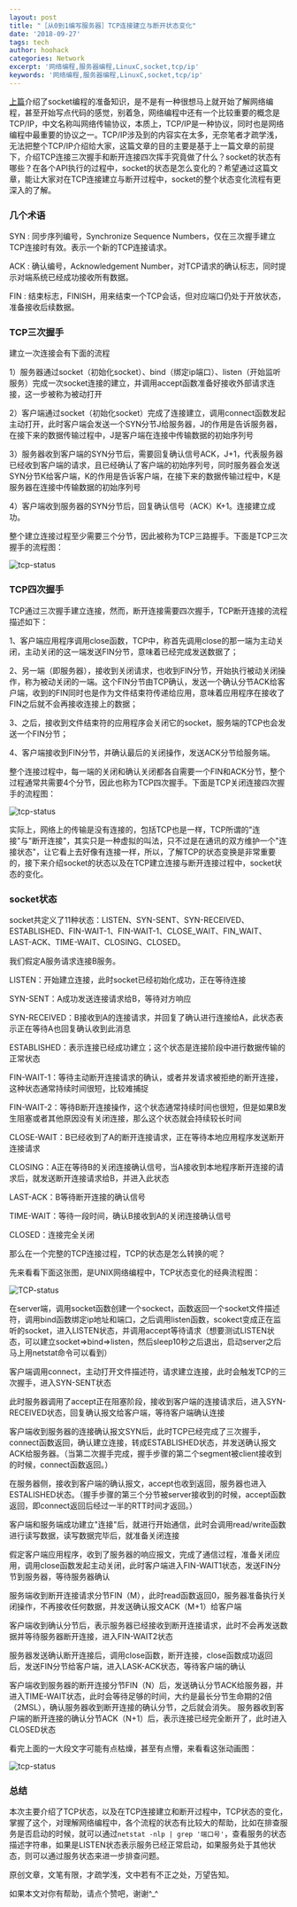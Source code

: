```yaml
---
layout: post
title: "［从0到1编写服务器］TCP连接建立与断开状态变化"
date: '2018-09-27'
tags: tech
author: hoohack
categories: Network
excerpt: '网络编程,服务器编程,LinuxC,socket,tcp/ip'
keywords: '网络编程,服务器编程,LinuxC,socket,tcp/ip'
---
```



[上篇](https://www.hoohack.me/2018/09/05/webserver-zero-to-one-basic)介绍了socket编程的准备知识，是不是有一种很想马上就开始了解网络编程，甚至开始写点代码的感觉，别着急，网络编程中还有一个比较重要的概念是TCP/IP，中文名称叫网络传输协议，本质上，TCP/IP是一种协议，同时也是网络编程中最重要的协议之一。TCP/IP涉及到的内容实在太多，无奈笔者才疏学浅，无法把整个TCP/IP介绍给大家，这篇文章的目的主要是基于上一篇文章的前提下，介绍TCP连接三次握手和断开连接四次挥手究竟做了什么？socket的状态有哪些？在各个API执行的过程中，socket的状态是怎么变化的？希望通过这篇文章，能让大家对在TCP连接建立与断开过程中，socket的整个状态变化流程有更深入的了解。

### 几个术语

SYN : 同步序列编号，Synchronize Sequence Numbers，仅在三次握手建立TCP连接时有效。表示一个新的TCP连接请求。 

ACK : 确认编号，Acknowledgement Number，对TCP请求的确认标志，同时提示对端系统已经成功接收所有数据。 

FIN : 结束标志，FINISH，用来结束一个TCP会话，但对应端口仍处于开放状态，准备接收后续数据。 



### TCP三次握手

建立一次连接会有下面的流程

1）服务器通过socket（初始化socket）、bind（绑定ip端口）、listen（开始监听服务）完成一次socket连接的建立，并调用accept函数准备好接收外部请求连接，这一步被称为被动打开

2）客户端通过socket（初始化socket）完成了连接建立，调用connect函数发起主动打开，此时客户端会发送一个SYN分节J给服务器，J的作用是告诉服务器，在接下来的数据传输过程中，J是客户端在连接中传输数据的初始序列号

3）服务器收到客户端的SYN分节后，需要回复确认信号ACK，J+1，代表服务器已经收到客户端的请求，且已经确认了客户端的初始序列号，同时服务器会发送SYN分节K给客户端，K的作用是告诉客户端，在接下来的数据传输过程中，K是服务器在连接中传输数据的初始序列号

4）客户端收到服务器的SYN分节后，回复确认信号（ACK）K+1。连接建立成功。

整个建立连接过程至少需要三个分节，因此被称为TCP三路握手。下面是TCP三次握手的流程图：

![tcp-status](https://www.hoohack.me/assets/images/2018/09/tcp-3shake.gif)



### TCP四次握手

TCP通过三次握手建立连接，然而，断开连接需要四次握手，TCP断开连接的流程描述如下：

1、客户端应用程序调用close函数，TCP中，称首先调用close的那一端为主动关闭，主动关闭的这一端发送FIN分节，意味着已经完成发送数据了；

2、另一端（即服务器），接收到关闭请求，也收到FIN分节，开始执行被动关闭操作，称为被动关闭的一端。这个FIN分节由TCP确认，发送一个确认分节ACK给客户端，收到的FIN同时也是作为文件结束符传递给应用，意味着应用程序在接收了FIN之后就不会再接收连接上的数据；

3、之后，接收到文件结束符的应用程序会关闭它的socket，服务端的TCP也会发送一个FIN分节；

4、客户端接收到FIN分节，并确认最后的关闭操作，发送ACK分节给服务端。

整个连接过程中，每一端的关闭和确认关闭都各自需要一个FIN和ACK分节，整个过程通常共需要4个分节，因此也称为TCP四次握手。下面是TCP关闭连接四次握手的流程图：

![tcp-status](https://www.hoohack.me/assets/images/2018/09/tcp-4shake.gif)



实际上，网络上的传输是没有连接的，包括TCP也是一样，TCP所谓的"连接"与"断开连接"，其实只是一种虚拟的叫法，只不过是在通讯的双方维护一个"连接状态"，让它看上去好像有连接一样，所以，了解TCP的状态变换是非常重要的，接下来介绍socket的状态以及在TCP建立连接与断开连接过程中，socket状态的变化。

### socket状态

socket共定义了11种状态：LISTEN、SYN-SENT、SYN-RECEIVED、ESTABLISHED、FIN-WAIT-1、FIN-WAIT-1、CLOSE_WAIT、FIN_WAIT、LAST-ACK、TIME-WAIT、CLOSING、CLOSED。

我们假定A服务请求连接B服务。

LISTEN：开始建立连接，此时socket已经初始化成功，正在等待连接

SYN-SENT：A成功发送连接请求给B，等待对方响应

SYN-RECEIVED：B接收到A的连接请求，并回复了确认进行连接给A，此状态表示正在等待A也回复确认收到此消息

ESTABLISHED：表示连接已经成功建立；这个状态是连接阶段中进行数据传输的正常状态

FIN-WAIT-1：等待主动断开连接请求的确认，或者并发请求被拒绝的断开连接，这种状态通常持续时间很短，比较难捕捉

FIN-WAIT-2：等待B断开连接操作，这个状态通常持续时间也很短，但是如果B发生阻塞或者其他原因没有关闭连接，那么这个状态就会持续较长时间

CLOSE-WAIT：B已经收到了A的断开连接请求，正在等待本地应用程序发送断开连接请求

CLOSING：A正在等待B的关闭连接确认信号，当A接收到本地程序断开连接的请求后，就发送断开连接请求给B，并进入此状态

LAST-ACK：B等待断开连接的确认信号

TIME-WAIT：等待一段时间，确认B接收到A的关闭连接确认信号

CLOSED：连接完全关闭

那么在一个完整的TCP连接过程，TCP的状态是怎么转换的呢？

先来看看下面这张图，是UNIX网络编程中，TCP状态变化的经典流程图：

![TCP-status](https://www.hoohack.me/assets/images/2018/09/tcp-classic.png)

在server端，调用socket函数创建一个sockect，函数返回一个socket文件描述符，调用bind函数绑定ip地址和端口，之后调用listen函数，scokect变成正在监听的socket，进入LISTEN状态，并调用accept等待请求（想要测试LISTEN状态，可以建立socket=>bind=>listen，然后sleep10秒之后退出，启动server之后马上用netstat命令可以看到）

客户端调用connect，主动打开文件描述符，请求建立连接，此时会触发TCP的三次握手，进入SYN-SENT状态

此时服务器调用了accept正在阻塞阶段，接收到客户端的连接请求后，进入SYN-RECEIVED状态，回复确认报文给客户端，等待客户端确认连接

客户端收到服务器的连接确认报文SYN后，此时TCP已经完成了三次握手，connect函数返回，确认建立连接，转成ESTABLISHED状态，并发送确认报文ACK给服务器。（当第二次握手完成，握手步骤的第二个segment被client接收到的时候，connect函数返回。）

在服务器侧，接收到客户端的确认报文，accept也收到返回，服务器也进入ESTALISHED状态。（握手步骤的第三个分节被server接收到的时候，accept函数返回，即connect返回后经过一半的RTT时间才返回。）

客户端和服务端成功建立"连接"后，就进行开始通信，此时会调用read/write函数进行读写数据，读写数据完毕后，就准备关闭连接

假定客户端应用程序，收到了服务器的响应报文，完成了通信过程，准备关闭应用，调用close函数发起主动关闭，此时客户端进入FIN-WAIT1状态，发送FIN分节到服务器，等待服务器确认

服务端收到断开连接请求分节FIN（M），此时read函数返回0，服务器准备执行关闭操作，不再接收任何数据，并发送确认报文ACK（M+1）给客户端

客户端收到确认分节后，表示服务器已经接收到断开连接请求，此时不会再发送数据并等待服务器断开连接，进入FIN-WAIT2状态

服务器发送确认断开连接后，调用close函数，断开连接，close函数成功返回后，发送FIN分节给客户端，进入LASK-ACK状态，等待客户端的确认

客户端收到服务器的断开连接分节FIN（N）后，发送确认分节ACK给服务器，并进入TIME-WAIT状态，此时会等待足够的时间，大约是最长分节生命期的2倍（2MSL），确认服务器收到断开连接的确认分节，之后就会消失。 服务器收到客户端的断开连接的确认分节ACK（N+1）后，表示连接已经完全断开了，此时进入CLOSED状态 

看完上面的一大段文字可能有点枯燥，甚至有点懵，来看看这张动画图：

![tcp-status](https://www.hoohack.me/assets/images/2018/09/tcp-status.gif)

### 总结

本次主要介绍了TCP状态，以及在TCP连接建立和断开过程中，TCP状态的变化，掌握了这个，对理解网络编程中，各个流程的状态有比较大的帮助，比如在排查服务是否启动的时候，就可以通过`netstat -nlp | grep '端口号'`，查看服务的状态描述字符串，如果是LISTEN状态表示服务已经正常启动，如果服务处于其他状态，则可以通过服务状态来进一步排查问题。

原创文章，文笔有限，才疏学浅，文中若有不正之处，万望告知。

如果本文对你有帮助，请点个赞吧，谢谢^_^



